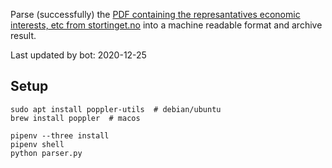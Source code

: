 Parse (successfully) the [PDF containing the represantatives economic interests, etc from stortinget.no](https://www.stortinget.no/no/Stortinget-og-demokratiet/Representantene/Okonomiske-interesser/) into a machine readable format and archive result.

Last updated by bot: 2020-12-25

## Setup
    sudo apt install poppler-utils  # debian/ubuntu
    brew install poppler  # macos

    pipenv --three install
    pipenv shell
    python parser.py

